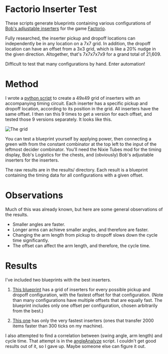 # Factorio Inserter Test

These scripts generate blueprints containing various configurations of [Bob's
adjustable inserters](https://mods.factorio.com/mods/Bobingabout/bobinserters)
for the game [Factorio](http://factorio.com).

Fully researched, the inserter pickup and dropoff locations can independently
be in any location on a 7x7 grid. In addition, the dropoff location can have an
offset from a 3x3 grid, which is like a 20% nudge in the given direction.
Altogether, that's 7x7x7x7x9 for a grand total of 21,609.

Difficult to test that many configurations by hand. Enter automation!

# Method

I wrote a [python script](gen.py) to create a 49x49 grid of inserters with an
accompanying timing circuit. Each inserter has a specific pickup and dropoff
location, according to its position in the grid. All inserters have the same
offset. I then ran this 9 times to get a version for each offset, and tested
those 9 versions separately. It looks like this.

![The grid](inserters.png)

You can test a blueprint yourself by applying power, then connecting a green
with from the constant combinator at the top left to the input of the leftmost
decider combinator. You'll need the Nixie Tubes mod for the timing display,
Bob's Logistics for the chests, and (obviously) Bob's adjustable inserters for
the inserters.

The raw results are in the results/ directory. Each result is a blueprint
containing the timing data for all configurations with a given offset.

# Observations

Much of this was already known, but here are some general observations of the
results.

- Smaller angles are faster.
- Longer arms can achieve smaller angles, and therefore are faster.
- Changing the arm length from pickup to dropoff slows down the cycle time significantly.
- The offset can affect the arm length, and therefore, the cycle time.

# Results

I've included two blueprints with the best inserters.

1. [This blueprint](fastestOffsetPerPos.bp) has a grid of inserters for every
possible pickup and dropoff configuration, with the fastest offset for that
configuration. (Note than many configurations have multiple offsets that are
equally fast. The blueprint includes only one offset per configuration, chosen
arbitrarily from the best.)

2. [This one](fasterThan300.bp) has only the very fastest inserters
(ones that transfer 2000 items faster than 300 ticks on my machine).

I also attempted to find a correlation between (swing angle, arm length) and
cycle time. That attempt is in the [angleAnalyze](angleAnalyze.py) script. I
couldn't get good results out of it, so I gave up. Maybe someone else can
figure it out.
